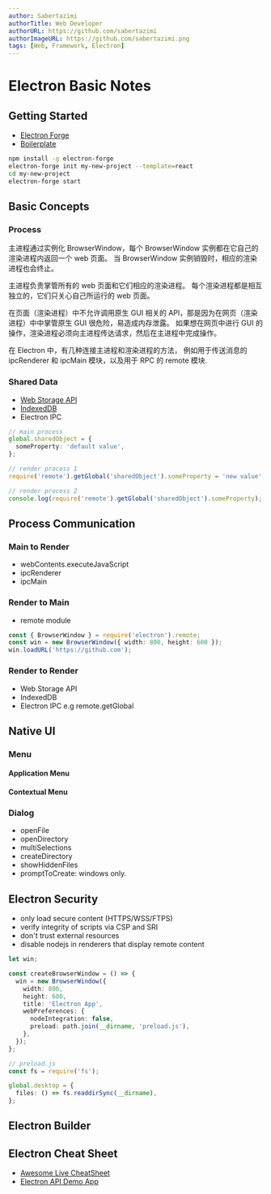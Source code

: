 ```yaml
---
author: Sabertazimi
authorTitle: Web Developer
authorURL: https://github.com/sabertazimi
authorImageURL: https://github.com/sabertazimi.png
tags: [Web, Framework, Electron]
---
```


# Electron Basic Notes

## Getting Started

- [Electron Forge](https://electronforge.io)
- [Boilerplate](https://github.com/electron-react-boilerplate)

```bash
npm install -g electron-forge
electron-forge init my-new-project --template=react
cd my-new-project
electron-forge start
```

## Basic Concepts

### Process

主进程通过实例化 BrowserWindow，每个 BrowserWindow 实例都在它自己的渲染进程内返回一个 web 页面。
当 BrowserWindow 实例销毁时，相应的渲染进程也会终止。

主进程负责掌管所有的 web 页面和它们相应的渲染进程。
每个渲染进程都是相互独立的，它们只关心自己所运行的 web 页面。

在页面（渲染进程）中不允许调用原生 GUI 相关的 API，那是因为在网页（渲染进程）中中掌管原生 GUI 很危险，易造成内存泄露。
如果想在网页中进行 GUI 的操作，渲染进程必须向主进程传达请求，然后在主进程中完成操作。

在 Electron 中，有几种连接主进程和渲染进程的方法，
例如用于传送消息的 ipcRenderer 和 ipcMain 模块，以及用于 RPC 的 remote 模块.

### Shared Data

- [Web Storage API](https://developer.mozilla.org/en-US/docs/Web/API/Storage)
- [IndexedDB](https://developer.mozilla.org/en-US/docs/Web/API/IndexedDB_API)
- Electron IPC

```ts
// main process
global.sharedObject = {
  someProperty: 'default value',
};

// render process 1
require('remote').getGlobal('sharedObject').someProperty = 'new value';

// render process 2
console.log(require('remote').getGlobal('sharedObject').someProperty);
```

## Process Communication

### Main to Render

- webContents.executeJavaScript
- ipcRenderer
- ipcMain

### Render to Main

- remote module

```ts
const { BrowserWindow } = require('electron').remote;
const win = new BrowserWindow({ width: 800, height: 600 });
win.loadURL('https://github.com');
```

### Render to Render

- Web Storage API
- IndexedDB
- Electron IPC e.g remote.getGlobal

## Native UI

### Menu

#### Application Menu

#### Contextual Menu

### Dialog

- openFile
- openDirectory
- multiSelections
- createDirectory
- showHiddenFiles
- promptToCreate: windows only.

## Electron Security

- only load secure content (HTTPS/WSS/FTPS)
- verify integrity of scripts via CSP and SRI
- don't trust external resources
- disable nodejs in renderers that display remote content

```ts
let win;

const createBrowserWindow = () => {
  win = new BrowserWindow({
    width: 800,
    height: 600,
    title: 'Electron App',
    webPreferences: {
      nodeIntegration: false,
      preload: path.join(__dirname, 'preload.js'),
    },
  });
};
```

```ts
// preload.js
const fs = require('fs');

global.desktop = {
  files: () => fs.readdirSync(__dirname),
};
```

## Electron Builder

## Electron Cheat Sheet

- [Awesome Live CheatSheet](https://github.com/ConardLi/electron-react)
- [Electron API Demo App](https://github.com/demopark/electron-api-demos-Zh_CN)
